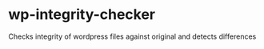 # wp-integrity-checker
Checks integrity of wordpress files against original and detects differences
